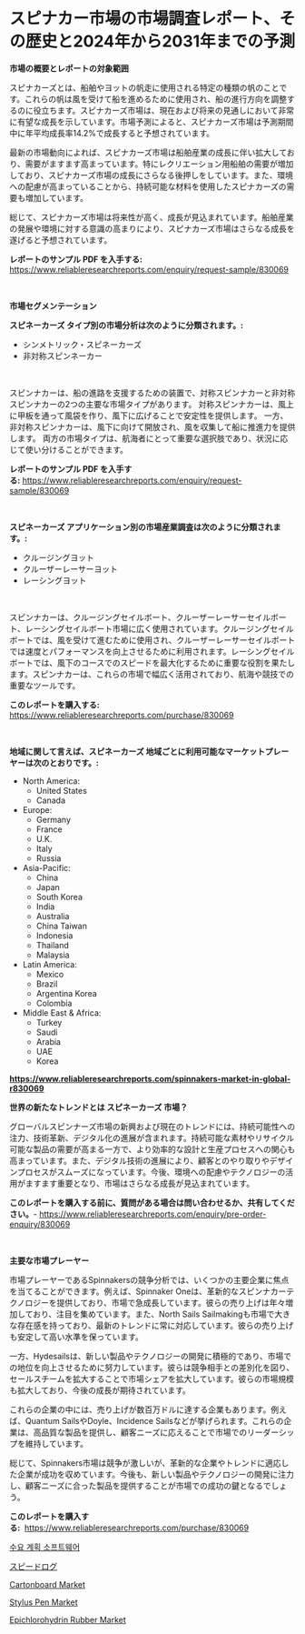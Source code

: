 <p><h1>スピナカー市場の市場調査レポート、その歴史と2024年から2031年までの予測</h1></p><p><strong>市場の概要とレポートの対象範囲</strong></p>
<p><p>スピナカーズとは、船舶やヨットの帆走に使用される特定の種類の帆のことです。これらの帆は風を受けて船を進めるために使用され、船の進行方向を調整するのに役立ちます。スピナカーズ市場は、現在および将来の見通しにおいて非常に有望な成長を示しています。市場予測によると、スピナカーズ市場は予測期間中に年平均成長率14.2%で成長すると予想されています。</p><p>最新の市場動向によれば、スピナカーズ市場は船舶産業の成長に伴い拡大しており、需要がますます高まっています。特にレクリエーション用船舶の需要が増加しており、スピナカーズ市場の成長にさらなる後押しをしています。また、環境への配慮が高まっていることから、持続可能な材料を使用したスピナカーズの需要も増加しています。</p><p>総じて、スピナカーズ市場は将来性が高く、成長が見込まれています。船舶産業の発展や環境に対する意識の高まりにより、スピナカーズ市場はさらなる成長を遂げると予想されています。</p></p>
<p><strong>レポートのサンプル PDF を入手する:</strong> <a href="https://www.reliableresearchreports.com/enquiry/request-sample/830069">https://www.reliableresearchreports.com/enquiry/request-sample/830069</a></p>
<p>&nbsp;</p>
<p><strong>市場セグメンテーション</strong></p>
<p><strong>スピネーカーズ タイプ別の市場分析は次のように分類されます。:</strong></p>
<p><ul><li>シンメトリック・スピネーカーズ</li><li>非対称スピンネーカー</li></ul></p>
<p>&nbsp;</p>
<p><p>スピンナカーは、船の進路を支援するための装置で、対称スピンナカーと非対称スピンナカーの2つの主要な市場タイプがあります。 対称スピンナカーは、風上に甲板を通って風袋を作り、風下に広げることで安定性を提供します。 一方、非対称スピンナカーは、風下に向けて開放され、風を収集して船に推進力を提供します。 両方の市場タイプは、航海者にとって重要な選択肢であり、状況に応じて使い分けることができます。</p></p>
<p><strong>レポートのサンプル PDF を入手する:</strong>&nbsp;<a href="https://www.reliableresearchreports.com/enquiry/request-sample/830069">https://www.reliableresearchreports.com/enquiry/request-sample/830069</a></p>
<p>&nbsp;</p>
<p><strong> スピネーカーズ アプリケーション別の市場産業調査は次のように分類されます。:</strong></p>
<p><ul><li>クルージングヨット</li><li>クルーザーレーサーヨット</li><li>レーシングヨット</li></ul></p>
<p>&nbsp;</p>
<p><p>スピンナカーは、クルージングセイルボート、クルーザーレーサーセイルボート、レーシングセイルボート市場に広く使用されています。クルージングセイルボートでは、風を受けて進むために使用され、クルーザーレーサーセイルボートでは速度とパフォーマンスを向上させるために利用されます。レーシングセイルボートでは、風下のコースでのスピードを最大化するために重要な役割を果たします。スピンナカーは、これらの市場で幅広く活用されており、航海や競技での重要なツールです。</p></p>
<p><strong>このレポートを購入する:</strong>&nbsp; <a href="https://www.reliableresearchreports.com/purchase/830069">https://www.reliableresearchreports.com/purchase/830069</a></p>
<p>&nbsp;</p>
<p><strong>地域に関して言えば、スピネーカーズ 地域ごとに利用可能なマーケットプレーヤーは次のとおりです。:</strong></p>
<p><ul>
    <li>
        North America:
        <ul>
            <li>United States</li>
            <li>Canada</li>
        </ul>
    </li>
    <li>
        Europe:
        <ul>
            <li>Germany</li>
            <li>France</li>
            <li>U.K.</li>
            <li>Italy</li>
            <li>Russia</li>
        </ul>
    </li>
    <li>
        Asia-Pacific:
        <ul>
            <li>China</li>
            <li>Japan</li>
            <li>South Korea</li>
            <li>India</li>
            <li>Australia</li>
            <li>China Taiwan</li>
            <li>Indonesia</li>
            <li>Thailand</li>
            <li>Malaysia</li>
        </ul>
    </li>
    <li>
        Latin America:
        <ul>
            <li>Mexico</li>
            <li>Brazil</li>
            <li>Argentina Korea</li>
            <li>Colombia</li>
        </ul>
    </li>
    <li>
        Middle East & Africa:
        <ul>
            <li>Turkey</li>
            <li>Saudi</li>
            <li>Arabia</li>
            <li>UAE</li>
            <li>Korea</li>
        </ul>
    </li>
    </ul></p>
<p><strong><a href="https://www.reliableresearchreports.com/spinnakers-market-in-global-r830069">https://www.reliableresearchreports.com/spinnakers-market-in-global-r830069</a></strong>&nbsp;</p>
<p><strong>世界の新たなトレンドとは スピネーカーズ 市場？</strong></p>
<p><p>グローバルスピンナーズ市場の新興および現在のトレンドには、持続可能性への注力、技術革新、デジタル化の進展が含まれます。持続可能な素材やリサイクル可能な製品の需要が高まる一方で、より効率的な設計と生産プロセスへの関心も高まっています。また、デジタル技術の進展により、顧客とのやり取りやデザインプロセスがスムーズになっています。今後、環境への配慮やテクノロジーの活用がますます重要となり、市場はさらなる成長が見込まれています。</p></p>
<p><strong>このレポートを購入する前に、質問がある場合は問い合わせるか、共有してください。</strong>- <a href="https://www.reliableresearchreports.com/enquiry/pre-order-enquiry/830069">https://www.reliableresearchreports.com/enquiry/pre-order-enquiry/830069</a></p>
<p>&nbsp;</p>
<p><strong>主要な市場プレーヤー</strong></p>
<p><p>市場プレーヤーであるSpinnakersの競争分析では、いくつかの主要企業に焦点を当てることができます。例えば、Spinnaker Oneは、革新的なスピンナカーテクノロジーを提供しており、市場で急成長しています。彼らの売り上げは年々増加しており、注目を集めています。また、North Sails Sailmakingも市場で大きな存在感を持っており、最新のトレンドに常に対応しています。彼らの売り上げも安定して高い水準を保っています。</p><p>一方、Hydesailsは、新しい製品やテクノロジーの開発に積極的であり、市場での地位を向上させるために努力しています。彼らは競争相手との差別化を図り、セールスチームを拡大することで市場シェアを拡大しています。彼らの市場規模も拡大しており、今後の成長が期待されています。</p><p>これらの企業の中には、売り上げが数百万ドルに達する企業もあります。例えば、Quantum SailsやDoyle、Incidence Sailsなどが挙げられます。これらの企業は、高品質な製品を提供し、顧客ニーズに応えることで市場でのリーダーシップを維持しています。</p><p>総じて、Spinnakers市場は競争が激しいが、革新的な企業やトレンドに適応した企業が成功を収めています。今後も、新しい製品やテクノロジーの開発に注力し、顧客ニーズに合った製品を提供することが市場での成功の鍵となるでしょう。</p></p>
<p><strong>このレポートを購入する:</strong>&nbsp;&nbsp;<a href="https://www.reliableresearchreports.com/purchase/830069">https://www.reliableresearchreports.com/purchase/830069</a></p>
<p><p><a href="https://github.com/Skyleitney456456/Market-Research-Report-List-1/blob/main/183110722009.md">수요 계획 소프트웨어</a></p><p><a href="https://github.com/cnnriuez22368/Market-Research-Report-List-1/blob/main/438686124113.md">スピードログ</a></p><p><a href="https://issuu.com/reportprime-2/docs/cartonboard-market-size-2030.pptx">Cartonboard Market</a></p><p><a href="https://natural-crush-b99.notion.site/Stylus-Pen-Market-Exploring-Market-Share-Market-Trends-and-Future-Growth-68c5d9e41de04e0aae7616652491bbba">Stylus Pen Market</a></p><p><a href="https://issuu.com/reportprime-2/docs/epichlorohydrin-rubber-market-size-2030.pptx">Epichlorohydrin Rubber Market</a></p></p>